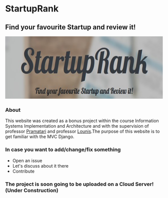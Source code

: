 # StartupRank
## Find your favourite Startup and review it!

<img src="media/index.png" width="700" height="200"/>

### About
This website was created as a bonus project within the course Information Systems Implementation and Architecture and with the supervision of professor <a href="https://www.aueb.gr/el/faculty_page/%CF%80%CF%81%CE%B1%CE%BC%CE%B1%CF%84%CE%B1%CF%81%CE%B7-%CE%B1%CE%B9%CE%BA%CE%B1%CF%84%CE%B5%CF%81%CE%B9%CE%BD%CE%B7">Pramatari</a> and professor <a href="https://eltrun.gr/members/dr-stavros-lounis/">Lounis</a>.The purpose of this website is to get familiar with the MVC Django. 

### In case you want to add/change/fix something
* Open an issue
* Let's discuss about it there
* Contribute

### The project is soon going to be uploaded on a Cloud Server! (Under Construction)
